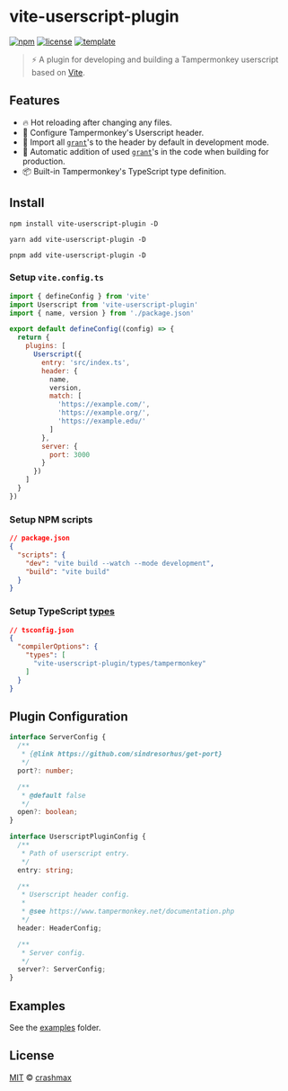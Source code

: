 # vite-userscript-plugin

[![npm](https://img.shields.io/npm/v/vite-userscript-plugin)](https://npmjs.com/vite-userscript-plugin)
[![license](https://img.shields.io/github/license/crashmax-dev/vite-userscript-plugin)](./LICENCE)
[![template](https://img.shields.io/github/package-json/v/crashmax-dev/vite-userscript-template?label=vite-userscript-template)](https://github.com/crashmax-dev/vite-userscript-template)

> ⚡️ A plugin for developing and building a Tampermonkey userscript based on [Vite](https://vitejs.dev).

## Features

- 🔥 Hot reloading after changing any files.
- 🔧 Configure Tampermonkey's Userscript header.
- 💨 Import all [`grant`](https://www.tampermonkey.net/documentation.php#_grant)'s to the header by default in development mode.
- 📝 Automatic addition of used [`grant`](https://www.tampermonkey.net/documentation.php#_grant)'s in the code when building for production.
- 📦 Built-in Tampermonkey's TypeScript type definition.

## Install

```
npm install vite-userscript-plugin -D
```

```
yarn add vite-userscript-plugin -D
```

```
pnpm add vite-userscript-plugin -D
```

### Setup `vite.config.ts`

```js
import { defineConfig } from 'vite'
import Userscript from 'vite-userscript-plugin'
import { name, version } from './package.json'

export default defineConfig((config) => {
  return {
    plugins: [
      Userscript({
        entry: 'src/index.ts',
        header: {
          name,
          version,
          match: [
            'https://example.com/',
            'https://example.org/',
            'https://example.edu/'
          ]
        },
        server: {
          port: 3000
        }
      })
    ]
  }
})
```

### Setup NPM scripts

```json
// package.json
{
  "scripts": {
    "dev": "vite build --watch --mode development",
    "build": "vite build"
  }
}
```

### Setup TypeScript [types](https://www.typescriptlang.org/tsconfig#types)

```json
// tsconfig.json
{
  "compilerOptions": {
    "types": [
      "vite-userscript-plugin/types/tampermonkey"
    ]
  }
}
```

## Plugin Configuration

```ts
interface ServerConfig {
  /**
   * {@link https://github.com/sindresorhus/get-port}
   */
  port?: number;

  /**
   * @default false
   */
  open?: boolean;
}

interface UserscriptPluginConfig {
  /**
   * Path of userscript entry.
   */
  entry: string;

  /**
   * Userscript header config.
   *
   * @see https://www.tampermonkey.net/documentation.php
   */
  header: HeaderConfig;

  /**
   * Server config.
   */
  server?: ServerConfig;
}
```

## Examples

See the [examples](https://github.com/crashmax-dev/vite-userscript-plugin/tree/master/examples) folder.

## License

[MIT](./LICENCE) © [crashmax](https://github.com/crashmax-dev)
